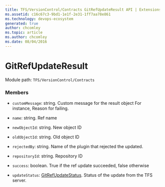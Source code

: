```yaml
---
title: TFS/VersionControl/Contracts GitRefUpdateResult API | Extensions for Azure DevOps Services
ms.assetid: c16c67c3-9bd1-1e1f-2e31-1ff7aa78e861
ms.technology: devops-ecosystem
generated: true
author: chcomley
ms.topic: article
ms.author: chcomley
ms.date: 08/04/2016
---
```


# GitRefUpdateResult

Module path: `TFS/VersionControl/Contracts`

### Members

* `customMessage`: string. Custom message for the result object For instance, Reason for failing.

* `name`: string. Ref name

* `newObjectId`: string. New object ID

* `oldObjectId`: string. Old object ID

* `rejectedBy`: string. Name of the plugin that rejected the updated.

* `repositoryId`: string. Repository ID

* `success`: boolean. True if the ref update succeeded, false otherwise

* `updateStatus`: [GitRefUpdateStatus](../../../TFS/VersionControl/Contracts/GitRefUpdateStatus.md). Status of the update from the TFS server.
